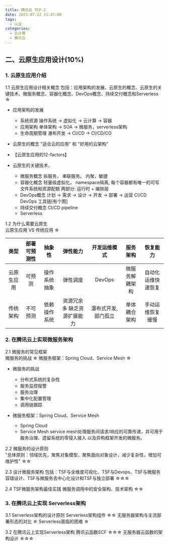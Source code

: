 ```yaml
---
title: 腾讯云 TCP-2
date: 2021-07-22 21:47:00
tags: 
  - 认证
categories:
  - 云计算
  - 腾讯云
---
```


<p></p>
<!-- more -->

## 二、云原生应用设计(10%)

### 1. 云原生应用介绍
1.1 云原生应用设计相关概念	包括：应用架构的发展、云原生的概念、云原生的关键技术、微服务概念、容器化概念、DevOps概念、持续交付概念和Serverless	☆

+ 应用架构的发展
  - 系统资源 
    操作系统 -> 虚拟化 -> 云计算 -> 容器
  - 应用架构
    单体架构 -> SOA -> 微服务，serverless架构
  - 生命周期管理
    瀑布开发 -> CI/CD -> CI/CD/CO    
   
+ 云原生的概念
  "适合云的应用" 和 "好用的云架构"

+ 【云原生应用的12-factors】

+ 云原生的关键技术、
   + 微服务概念
     拆服务， 串联服务。 内聚，敏捷
   + 容器化概念
     轻量级虚拟化， namespace隔离, 每个容器都有唯一的可写文件系统和资源配额
     两部分: 运行时 + 编排层
   + DevOps概念
     计划 -> 需求 -> 设计 -> 开发 -> 部署 -> 运营 
     CI/CD 
     DevOps 工具链[有个图]
   + 持续交付概念
     CI/CD pipeline
   + Serverless

1.2 为什么需要云原生	
云原生应用 VS 传统应用	☆

类型 | 部署可预测性 | 抽象性 | 弹性能力 | 开发运维模式 | 服务架构 |  恢复能力 | 
:-:| :-:| :-:| :-:| :-:| :-:| :-:|
云原生应用 | 可预测 | 操作系统抽象 | 弹性调度 | DevOps| 微服务解耦架构| 自动化运维快速恢复
传统架构| 不可预测 | 依赖操作系统 | 资源冗余多 缺乏资源扩展能力 | 瀑布式开发, 部门孤立| 单体耦合架构 | 手动运维恢复缓慢


### 2. 在腾讯云上实现微服务架构

2.1 微服务的常见框架	
微服务的挑战	☆
微服务框架：Spring Cloud、Service Mesh	☆

+ 微服务的挑战
  + 分布式系统的复杂性
  + 服务监控报警
  + 服务治理
  + 集中化配置管理
  + 调用链跟踪

+ 微服务框架：Spring Cloud、Service Mesh
  + Spring Cloud
  + Service Mesh
    service mesh处理服务间请求/响应的可靠传递，并可用于服务治理、遗留系统的零侵入接入
    以及异构框架开发的微服务。

2.2 微服务的设计原则	
"总体原则：领域优先，聚焦对象模型，聚焦面向对象设计，减少复杂性，增加可维护性"	☆☆

2.3 设计微服务架构	
包括：TSF与全维度可视化、TSF与Devops、TSF与微服务容错设计、TSF与微服务去中心化设计和TSF与独立部署	☆☆☆

2.4 TSF微服务架构最佳实践	微服务调用中的安全架构、技术架构	☆☆


### 3. 在腾讯云上实现 Serverless架构
3.1 Serverless架构的设计原则
Serverless架构组件	☆☆
无服务器架构与主流部署形态的对比	☆
Serverless面临的困难	☆


3.2 在腾讯云上实现Serverless架构	
腾讯云函数SCF	☆☆☆
无服务器云函数的架构设计	☆☆☆
